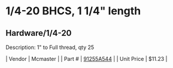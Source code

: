 # 1/4-20 BHCS, 1 1/4" length
## Hardware/1/4-20
Description: 	1" to Full thread, qty 25 

| Vendor | Mcmaster | 
| Part # | [91255A544](http://www.mcmaster.com/) | 
| Unit Price | $11.23 | 
